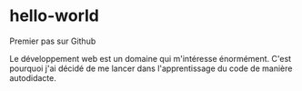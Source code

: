 # hello-world
Premier pas sur Github


Le développement web est un domaine qui m'intéresse énormément. C'est pourquoi j'ai décidé de me lancer dans l'apprentissage du code de manière autodidacte.

